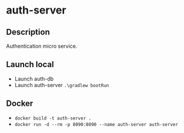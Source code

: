 # auth-server

## Description
Authentication micro service.  

## Launch local
* Launch auth-db
* Launch auth-server `.\gradlew bootRun`

## Docker
* `docker build -t auth-server .`
* `docker run -d --rm -p 8090:8090 --name auth-server auth-server`

